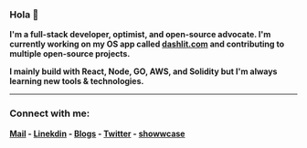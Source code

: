 <h3>Hola 👋 </h1>

<b>I'm a full-stack developer, optimist, and open-source advocate. I'm currently working on my OS app called [dashlit.com](https://dashlit.com) and contributing to multiple open-source projects.<b/>

<b>I mainly build with React, Node, GO, AWS, and Solidity but I'm always learning new tools & technologies.</b>


--------

<h3 align="left">Connect with me:</h3>

[Mail](mailto:pratiktiwari1212@gmail.com) -
[Linekdin](https://www.linkedin.com/in/pratiktiwari12/) - 
[Blogs](https://blogs.tiwaripratik.com/) -
[Twitter](https://twitter.com/pratikk_tiwari) -
[showwcase](https://www.showwcase.com/pratik-codes)











